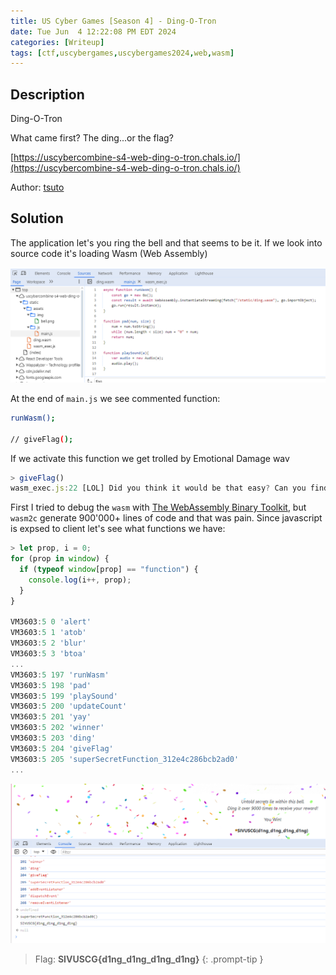 ```yaml
---
title: US Cyber Games [Season 4] - Ding-O-Tron
date: Tue Jun  4 12:22:08 PM EDT 2024
categories: [Writeup]
tags: [ctf,uscybergames,uscybergames2024,web,wasm]
---
```


## Description

Ding-O-Tron

What came first? The ding...or the flag?

[https://uscybercombine-s4-web-ding-o-tron.chals.io/](https://uscybercombine-s4-web-ding-o-tron.chals.io/)

Author: [tsuto](https://github.com/jselliott)

## Solution

The application let's you ring the bell and that seems to be it. If we look into source code it's loading Wasm (Web Assembly)

![Ding-O-Tron](/assets/images/USCyberGames/2024/Ding-O-Tron.png)

At the end of `main.js` we see commented function:
```bash
runWasm();

// giveFlag();
```

If we activate this function we get trolled by Emotional Damage wav
```js
> giveFlag()
wasm_exec.js:22 [LOL] Did you think it would be that easy? Can you find my secret hidden function?
```

First I tried to debug the `wasm` with [The WebAssembly Binary Toolkit](https://github.com/WebAssembly/wabt), but `wasm2c` generate 900'000+ lines of code and that was pain. Since javascript is expsed to client let's see what functions we have:

```js
> let prop, i = 0;
for (prop in window) {
  if (typeof window[prop] == "function") {
    console.log(i++, prop);
  }
}

VM3603:5 0 'alert'
VM3603:5 1 'atob'
VM3603:5 2 'blur'
VM3603:5 3 'btoa'
...
VM3603:5 197 'runWasm'
VM3603:5 198 'pad'
VM3603:5 199 'playSound'
VM3603:5 200 'updateCount'
VM3603:5 201 'yay'
VM3603:5 202 'winner'
VM3603:5 203 'ding'
VM3603:5 204 'giveFlag'
VM3603:5 205 'superSecretFunction_312e4c286bcb2ad0'
...
```

![Ding-O-Tron-1](/assets/images/USCyberGames/2024/Ding-O-Tron-1.png)

> Flag: **SIVUSCG{d1ng_d1ng_d1ng_d1ng}**
{: .prompt-tip }
